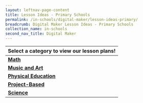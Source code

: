 ```yaml
---
layout: leftnav-page-content
title: Lesson Ideas - Primary Schools
permalink: /in-schools/digital-maker/lesson-ideas-primary/
breadcrumb: Digital Maker Lesson Ideas - Primary Schools
collection_name: in-schools
second_nav_title: Digital Maker
---
```


| Select a category to view our lesson plans! |
|---|
| [**Math**](/primary-math/) |
| [**Music and Art**](/primary-music-and-art/) |
| [**Physical Education**](/primary-physical-education/) |
| [**Project-Based**](/primary-project-based/) |
| [**Science**](/primary-science/) |



